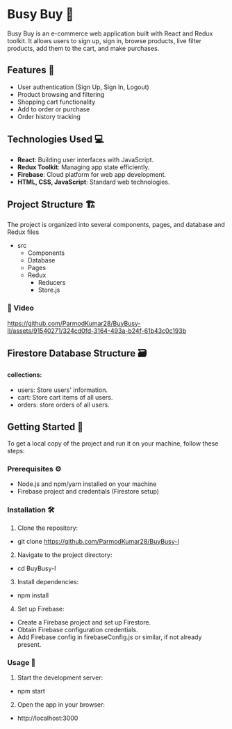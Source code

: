 # Busy Buy 🛒

Busy Buy is an e-commerce web application built with React and Redux toolkit. It allows users to sign up, sign in, browse products, live filter products, add them to the cart, and make purchases.

## Features 🚀

- User authentication (Sign Up, Sign In, Logout)
- Product browsing and filtering
- Shopping cart functionality
- Add to order or purchase
- Order history tracking

## Technologies Used 💻

- **React**: Building user interfaces with JavaScript.
- **Redux Toolkit**: Managing app state efficiently.
- **Firebase**: Cloud platform for web app development.
- **HTML, CSS, JavaScript**: Standard web technologies.

## Project Structure 🏗️

The project is organized into several components, pages, and database and Redux files
- src
  - Components
  - Database
  - Pages
  - Redux
    - Reducers
    - Store.js

### 🍿 Video
https://github.com/ParmodKumar28/BuyBusy-II/assets/91540271/324cd0fd-3164-493a-b24f-61b43c0c193b

## Firestore Database Structure 🗃️
#### collections:
- users: Store users' information.
- cart: Store cart items of all users.
- orders: store orders of all users.

## Getting Started 🚀
To get a local copy of the project and run it on your machine, follow these steps:

### Prerequisites ⚙️
- Node.js and npm/yarn installed on your machine
- Firebase project and credentials (Firestore setup)

### Installation 🛠️
1. Clone the repository:
- git clone https://github.com/ParmodKumar28/BuyBusy-I

2. Navigate to the project directory:
- cd BuyBusy-I

3. Install dependencies:
- npm install

4. Set up Firebase:
- Create a Firebase project and set up Firestore.
- Obtain Firebase configuration credentials.
- Add Firebase config in firebaseConfig.js or similar, if not already present.

### Usage 🚀
1. Start the development server:
- npm start

2. Open the app in your browser:
- http://localhost:3000